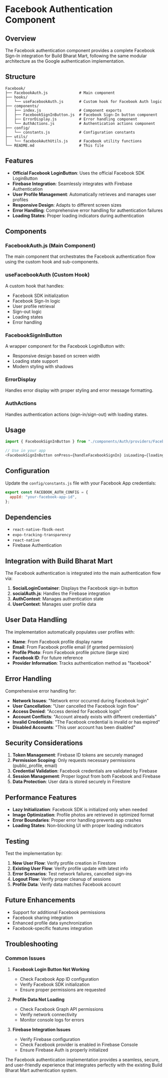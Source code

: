 # Facebook Authentication Component

## Overview

The Facebook authentication component provides a complete Facebook Sign-In integration for Build Bharat Mart, following the same modular architecture as the Google authentication implementation.

## Structure

```
Facebook/
├── FacebookAuth.js              # Main component
├── hooks/
│   └── useFacebookAuth.js       # Custom hook for Facebook Auth logic
├── components/
│   ├── index.js                 # Component exports
│   ├── FacebookSignInButton.js  # Facebook Sign-In button component
│   ├── ErrorDisplay.js          # Error handling component
│   └── AuthActions.js           # Authentication actions component
├── config/
│   └── constants.js             # Configuration constants
├── utils/
│   └── facebookAuthUtils.js     # Facebook utility functions
└── README.md                    # This file
```

## Features

- **Official Facebook LoginButton**: Uses the official Facebook SDK LoginButton
- **Firebase Integration**: Seamlessly integrates with Firebase Authentication
- **User Profile Management**: Automatically retrieves and manages user profiles
- **Responsive Design**: Adapts to different screen sizes
- **Error Handling**: Comprehensive error handling for authentication failures
- **Loading States**: Proper loading indicators during authentication

## Components

### FacebookAuth.js (Main Component)

The main component that orchestrates the Facebook authentication flow using the custom hook and sub-components.

### useFacebookAuth (Custom Hook)

A custom hook that handles:

- Facebook SDK initialization
- Facebook Sign-In logic
- User profile retrieval
- Sign-out logic
- Loading states
- Error handling

### FacebookSignInButton

A wrapper component for the Facebook LoginButton with:

- Responsive design based on screen width
- Loading state support
- Modern styling with shadows

### ErrorDisplay

Handles error display with proper styling and error message formatting.

### AuthActions

Handles authentication actions (sign-in/sign-out) with loading states.

## Usage

```javascript
import { FacebookSignInButton } from "./components/Auth/providers/Facebook/components";

// Use in your app
<FacebookSignInButton onPress={handleFacebookSignIn} isLoading={loading} />;
```

## Configuration

Update the `config/constants.js` file with your Facebook App credentials:

```javascript
export const FACEBOOK_AUTH_CONFIG = {
  appId: "your-facebook-app-id",
};
```

## Dependencies

- `react-native-fbsdk-next`
- `expo-tracking-transparency`
- `react-native`
- Firebase Authentication

## Integration with Build Bharat Mart

The Facebook authentication is integrated into the main authentication flow via:

1. **SocialLoginContainer**: Displays the Facebook sign-in button
2. **socialAuth.js**: Handles the Firebase integration
3. **AuthContext**: Manages authentication state
4. **UserContext**: Manages user profile data

## User Data Handling

The implementation automatically populates user profiles with:

- **Name**: From Facebook profile display name
- **Email**: From Facebook profile email (if granted permission)
- **Profile Photo**: From Facebook profile picture (large size)
- **Facebook ID**: For future reference
- **Provider Information**: Tracks authentication method as "facebook"

## Error Handling

Comprehensive error handling for:

- **Network Issues**: "Network error occurred during Facebook login"
- **User Cancellation**: "User cancelled the Facebook login flow"
- **Access Denied**: "Access denied for Facebook login"
- **Account Conflicts**: "Account already exists with different credentials"
- **Invalid Credentials**: "The Facebook credential is invalid or has expired"
- **Disabled Accounts**: "This user account has been disabled"

## Security Considerations

1. **Token Management**: Firebase ID tokens are securely managed
2. **Permission Scoping**: Only requests necessary permissions (public_profile, email)
3. **Credential Validation**: Facebook credentials are validated by Firebase
4. **Session Management**: Proper logout from both Facebook and Firebase
5. **Data Protection**: User data is stored securely in Firestore

## Performance Features

- **Lazy Initialization**: Facebook SDK is initialized only when needed
- **Image Optimization**: Profile photos are retrieved in optimized format
- **Error Boundaries**: Proper error handling prevents app crashes
- **Loading States**: Non-blocking UI with proper loading indicators

## Testing

Test the implementation by:

1. **New User Flow**: Verify profile creation in Firestore
2. **Existing User Flow**: Verify profile update with latest info
3. **Error Scenarios**: Test network failures, cancelled sign-ins
4. **Logout Flow**: Verify proper cleanup of sessions
5. **Profile Data**: Verify data matches Facebook account

## Future Enhancements

- Support for additional Facebook permissions
- Facebook sharing integration
- Enhanced profile data synchronization
- Facebook-specific features integration

## Troubleshooting

### Common Issues

1. **Facebook Login Button Not Working**

   - Check Facebook App ID configuration
   - Verify Facebook SDK initialization
   - Ensure proper permissions are requested

2. **Profile Data Not Loading**

   - Check Facebook Graph API permissions
   - Verify network connectivity
   - Monitor console logs for errors

3. **Firebase Integration Issues**
   - Verify Firebase configuration
   - Check Facebook provider is enabled in Firebase Console
   - Ensure Firebase Auth is properly initialized

The Facebook authentication implementation provides a seamless, secure, and user-friendly experience that integrates perfectly with the existing Build Bharat Mart authentication system.
